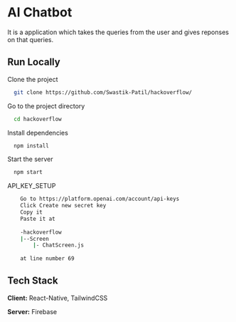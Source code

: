 
# AI Chatbot

It is a application which takes the queries from the user and gives reponses on that queries.



## Run Locally

Clone the project

```bash
  git clone https://github.com/Swastik-Patil/hackoverflow/
```

Go to the project directory

```bash
  cd hackoverflow
```

Install dependencies

```bash
  npm install
```

Start the server

```bash
  npm start
```

API_KEY_SETUP
```bash
    Go to https://platform.openai.com/account/api-keys
    Click Create new secret key
    Copy it 
    Paste it at
    
    -hackoverflow
    |--Screen
        |- ChatScreen.js
    
    at line number 69
```


## Tech Stack

**Client:** React-Native, TailwindCSS

**Server:** Firebase

